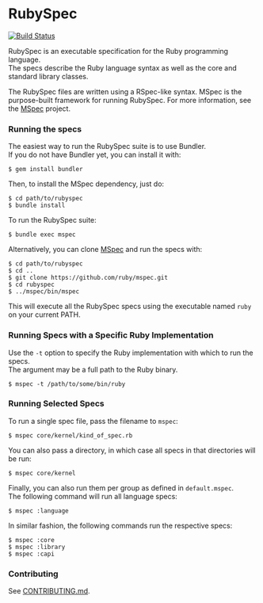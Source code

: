 # RubySpec

[![Build Status](https://travis-ci.org/ruby/rubyspec.png)](https://travis-ci.org/ruby/rubyspec)

RubySpec is an executable specification for the Ruby programming language.  
The specs describe the Ruby language syntax as well as the core and standard library classes.

The RubySpec files are written using a RSpec-like syntax.
MSpec is the purpose-built framework for running RubySpec.
For more information, see the [MSpec](http://github.com/ruby/mspec) project.

### Running the specs

The easiest way to run the RubySpec suite is to use Bundler.  
If you do not have Bundler yet, you can install it with:

    $ gem install bundler

Then, to install the MSpec dependency, just do:

    $ cd path/to/rubyspec
    $ bundle install

To run the RubySpec suite:

    $ bundle exec mspec

Alternatively, you can clone [MSpec](http://github.com/ruby/mspec) and run the specs with:

    $ cd path/to/rubyspec
    $ cd ..
    $ git clone https://github.com/ruby/mspec.git
    $ cd rubyspec
    $ ../mspec/bin/mspec

This will execute all the RubySpec specs using the executable named `ruby` on your current PATH.

### Running Specs with a Specific Ruby Implementation

Use the `-t` option to specify the Ruby implementation with which to run the specs.  
The argument may be a full path to the Ruby binary.

    $ mspec -t /path/to/some/bin/ruby

### Running Selected Specs

To run a single spec file, pass the filename to `mspec`:

    $ mspec core/kernel/kind_of_spec.rb

You can also pass a directory, in which case all specs in that directories will be run:

    $ mspec core/kernel

Finally, you can also run them per group as defined in `default.mspec`.  
The following command will run all language specs:

    $ mspec :language

In similar fashion, the following commands run the respective specs:

    $ mspec :core
    $ mspec :library
    $ mspec :capi

### Contributing

See [CONTRIBUTING.md](https://github.com/ruby/rubyspec/blob/master/CONTRIBUTING.md).
